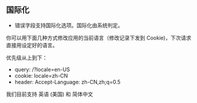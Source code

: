 ## 国际化

* 错误字段支持国际化选项。国际化由系统判定。

你可以用下面几种方式修改应用的当前语言（修改记录下发到 Cookie)，下次请求直接用设定好的语言。

优先级从上到下：

* query: /?locale=en-US
* cookie: locale=zh-CN
* header: Accept-Language: zh-CN,zh;q=0.5

我们目前支持 英语 (美国) 和 简体中文
